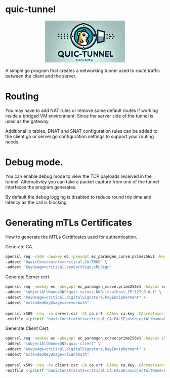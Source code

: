 # quic-tunnel

<p align="center">
  <img src="https://github.com/td4b/quic-tunnel/blob/main/logo/quic-tunnel.png" alt="QUIC-Tunnel Logo" width="50%">
</p>


A simple go program that creates a networking tunnel used to route traffic between the client and the server.

# Routing

You may have to add NAT rules or remove some default routes if working inside a bridged VM environment. Since the server side of the tunnel is used as the gateway.

Additional ip tables, DNAT and SNAT configuration rules can be added to the client.go or server.go configuration settings to support your routing needs.

# Debug mode.

You can enable debug mode to view the TCP payloads received in the tunnel. Alternativley you can take a packet capture from one of the tunnel interfaces the program generates.

By default the debug logging is disabled to reduce round trip time and latency as the call is blocking.

# Generating mTLs Certificates

How to generate the MTLs Certificates used for authentication.

Generate CA.

```bash
openssl req -x509 -newkey ec -pkeyopt ec_paramgen_curve:prime256v1 -keyout ca.key -out ca.crt -days 3650 -nodes -subj "/CN=QUIC-CA" \
-addext "basicConstraints=critical,CA:TRUE" \
-addext "keyUsage=critical,keyCertSign,cRLSign"
```

Generate Server cert.

```bash
openssl req -newkey ec -pkeyopt ec_paramgen_curve:prime256v1 -keyout server.key -out server.csr -nodes -subj "/CN=quic-server" \
-addext "subjectAltName=DNS:quic-server,DNS:localhost,IP:127.0.0.1" \
-addext "keyUsage=critical,digitalSignature,keyEncipherment" \
-addext "extendedKeyUsage=serverAuth"

openssl x509 -req -in server.csr -CA ca.crt -CAkey ca.key -CAcreateserial -out server.crt -days 3650 \
-extfile <(printf "basicConstraints=critical,CA:FALSE\nsubjectAltName=DNS:quic-server,DNS:localhost,IP:127.0.0.1\nkeyUsage=critical,digitalSignature,keyEncipherment\nextendedKeyUsage=serverAuth")
```

Generate Client Cert.

```bash
openssl req -newkey ec -pkeyopt ec_paramgen_curve:prime256v1 -keyout client.key -out client.csr -nodes -subj "/CN=quic-client" \
-addext "subjectAltName=DNS:quic-client" \
-addext "keyUsage=critical,digitalSignature,keyEncipherment" \
-addext "extendedKeyUsage=clientAuth"

openssl x509 -req -in client.csr -CA ca.crt -CAkey ca.key -CAcreateserial -out client.crt -days 3650 \
-extfile <(printf "basicConstraints=critical,CA:FALSE\nsubjectAltName=DNS:quic-client\nkeyUsage=critical,digitalSignature,keyEncipherment\nextendedKeyUsage=clientAuth")
```